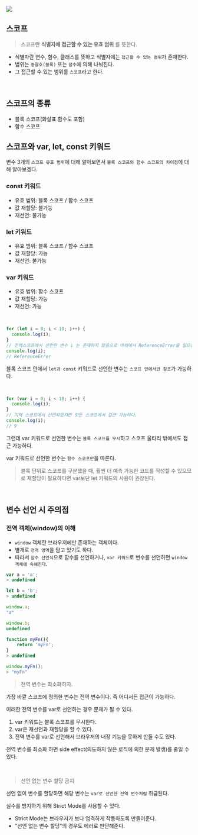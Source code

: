 ![](https://velog.velcdn.com/images/soopy368/post/095507ff-3302-4689-8d3a-b076a294a0bd/image.png)

## 스코프

> 스코프란 **식별자에 접근할 수 있는 유효 범위** 를 뜻한다.

- 식별자란 변수, 함수, 클래스를 뜻하고 식별자에는 `접근할 수 있는 범위`가 존재한다.
- 범위는 `중괄호(블록)` 또는 `함수`에 의해 나눠진다.
- 그 접근할 수 있는 범위를 `스코프`라고 한다.

<br>

## 스코프의 종류

- 블록 스코프(화살표 함수도 포함)
- 함수 스코프

## 스코프와 var, let, const 키워드

변수 3개의 `스코프 유효 범위`에 대해 알아보면서 `블록 스코프와 함수 스코프의 차이점`에 대해 알아보겠다.

### const 키워드

- 유효 범위: 블록 스코프 / 함수 스코프
- 값 재할당: 불가능
- 재선언: 불가능

### let 키워드

- 유효 범위: 블록 스코프 / 함수 스코프
- 값 재할당: 가능
- 재선언: 불가능

### var 키워드

- 유효 범위: 함수 스코프
- 값 재할당: 가능
- 재선언: 가능

<br>

```javascript
for (let i = 0; i < 10; i++) {
  console.log(i);
}
// 전역스코프에서 선언한 변수 i 는 존재하지 않음으로 아래에서 ReferenceErrer을 일으킨다.
console.log(i);
// ReferenceErrer
```

블록 스코프 안에서 `let과 const` 키워드로 선언한 변수는 `스코프 안에서만 참조`가 가능하다.

<br>

```javascript
for (var i = 0; i < 10; i++) {
  console.log(i);
}
// 지역 스코프에서 선언되었지만 모든 스코프에서 접근 가능하다.
console.log(i);
// 9
```

그런데 var 키워드로 선언한 변수는 `블록 스코프를 무시`하고 스코프 울타리 밖에서도 접근 가능하다.

var 키워드로 선언한 변수는 `함수 스코프만`을 따른다.

> 블록 단위로 스코프를 구분했을 때, 훨씬 더 예측 가능한 코드를 작성할 수 있으므로 재할당이 필요하다면 var보단 let 키워드의 사용이 권장된다.

<br>

## 변수 선언 시 주의점

### 전역 객체(window)의 이해

- `window` 객체란 브라우저에만 존재하는 객체이다.
- 별개로 `전역 영역`을 담고 있기도 하다.
- 따라서 `함수 선언식`으로 함수를 선언하거나, `var 키워드`로 변수를 선언하면 `window 객체에 속해진다`.

```javascript
var a = 'a';
> undefined

let b = 'b';
> undefined

window.a;
"a"

window.b;
undefined

```

```javascript
function myFn(){
	return 'myFn';
}
> undefined

window.myFn();
> "myFn"

```

> 전역 변수는 최소화하자.

가장 바깥 스코프에 정의한 변수는 전역 변수이다. 즉 어디서든 접근이 가능하다.

이러한 전역 변수를 var로 선언하는 경우 문제가 될 수 있다.

1.  var 키워드는 블록 스코프를 무시한다.
2.  var은 재선언과 재할당을 할 수 있다.
3.  전역 변수를 var로 선언해서 브라우저의 내장 기능을 못하게 만들 수도 있다.

전역 변수를 최소화 하면 side effect(의도하지 않은 로직에 의한 문제 발생)를 줄일 수 있다.

<br>

> 선언 없는 변수 할당 금지

선언 없이 변수를 할당하면 해당 변수는 `var로 선언한 전역 변수처럼` 취급된다.

실수를 방지하기 위해 Strict Mode를 사용할 수 있다.

- Strict Mode는 브라우저가 보다 엄격하게 작동하도록 만들어준다.
- "선언 없는 변수 할당"의 경우도 에러로 판단해준다.
